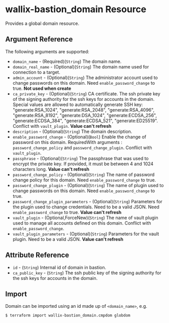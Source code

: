 # wallix-bastion_domain Resource

Provides a global domain resource.

## Argument Reference

The following arguments are supported:

* `domain_name` - (Required)(`String`) The domain name.
* `domain_real_name` - (Optional)(`String`) The domain name used for connection to a target.
* `admin_account` - (Optional)(`String`) The administrator account used to change passwords on this domain. Need `enable_password_change` to true. **Not used when create**
* `ca_private_key` - (Optional)(`String`) CA certificate. The ssh private key of the signing authority for the ssh keys for accounts in the domain. Special values are allowed to automatically generate SSH key: "generate:RSA_1024", "generate:RSA_2048", "generate:RSA_4096", "generate:RSA_8192", "generate:DSA_1024", "generate:ECDSA_256", "generate:ECDSA_384", "generate:ECDSA_521", "generate:ED25519". Conflict with `vault_plugin`. **Value can't refresh**
* `description` - (Optional)(`String`) The domain description.
* `enable_password_change` - (Optional)(`Bool`) Enable the change of password on this domain. RequiredWith arguments : `password_change_policy` and `password_change_plugin`. Conflict with `vault_plugin`.
* `passphrase` - (Optional)(`String`) The passphrase that was used to encrypt the private key. If provided, it must be between 4 and 1024 characters long. **Value can't refresh**
* `password_change_policy` - (Optional)(`String`) The name of password change policy for this domain. Need `enable_password_change` to true.
* `password_change_plugin` - (Optional)(`String`) The name of plugin used to change passwords on this domain. Need `enable_password_change` to true.
* `password_change_plugin_parameters` - (Optional)(`String`) Parameters for the plugin used to change credentials. Need to be a valid JSON. Need `enable_password_change` to true. **Value can't refresh**  
* `vault_plugin` - (Optional,ForceNew)(`String`) The name of vault plugin used to manage all accounts defined on this domain. Conflict with `enable_password_change`.
* `vault_plugin_parameters` - (Optional)(`String`) Parameters for the vault plugin. Need to be a valid JSON. **Value can't refresh**  

## Attribute Reference

* `id` - (`String`) Internal id of domain in bastion.
* `ca_public_key` - (`String`) The ssh public key of the signing authority for the ssh keys for accounts in the domain.

## Import

Domain can be imported using an id made up of `<domain_name>`, e.g.

```
$ terraform import wallix-bastion_domain.cmpdom globdom
```
